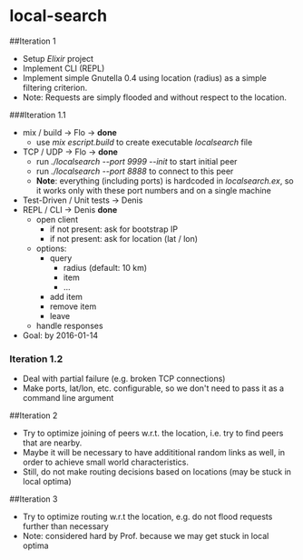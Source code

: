 # local-search

##Iteration 1

* Setup *Elixir* project
* Implement CLI (REPL)
* Implement simple Gnutella 0.4 using location (radius) as a simple filtering criterion.
* Note: Requests are simply flooded and without respect to the location.

###Iteration 1.1

* mix / build -> Flo -> **done** 
    * use *mix escript.build* to create executable *localsearch* file
* TCP / UDP -> Flo -> **done**
    * run *./localsearch --port 9999 --init* to start initial peer
    * run *./localsearch --port 8888* to connect to this peer
    * **Note**: everything (including ports) is hardcoded in *localsearch.ex*, so it works only with these port numbers and on a single machine
* Test-Driven / Unit tests -> Denis
* REPL / CLI -> Denis **done** 
    * open client
        * if not present: ask for bootstrap IP
        * if not present: ask for location (lat / lon) 
    * options: 
        * query
            - radius (default: 10 km)
            - item
            - ...
        * add item
        * remove item
        * leave
    * handle responses
* Goal: by 2016-01-14

### Iteration 1.2

* Deal with partial failure (e.g. broken TCP connections)
* Make ports, lat/lon, etc. configurable, so we don't need to pass it as a command line argument

##Iteration 2

* Try to optimize joining of peers w.r.t. the location, i.e. try to find peers that are nearby.
* Maybe it will be necessary to have addititional random links as well, in order to achieve small world characteristics.
* Still, do not make routing decisions based on locations (may be stuck in local optima)

##Iteration 3
* Try to optimize routing w.r.t the location, e.g. do not flood requests further than necessary
* Note: considered hard by Prof. because we may get stuck in local optima
